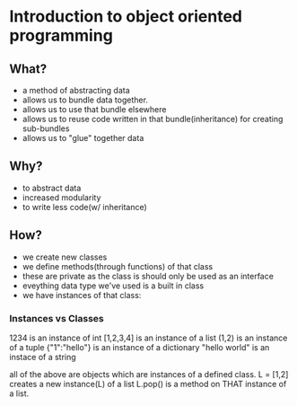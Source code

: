 # Introduction to object oriented programming
## What?
- a method of abstracting data
- allows us to bundle data together.
- allows us to use that bundle elsewhere
- allows us to reuse code written in that bundle(inheritance) for creating sub-bundles
- allows us to "glue" together data


## Why?
- to abstract data
- increased modularity
- to write less code(w/ inheritance)



## How?

- we create new classes
- we define methods(through functions) of that class
- these are private as the class is should only be used as an interface
- eveything data type we've used is a built in class
- we have instances of that class:
### Instances vs Classes
1234 is an instance of int
[1,2,3,4] is an instance of a list
(1,2) is an instance of a tuple
{"1":"hello"} is an instance of a dictionary
"hello world" is an instace of a string

all of the above are objects which are instances of a defined class. 
L = [1,2] creates a new instance(L) of a list
L.pop() is a method on THAT instance of a list.

